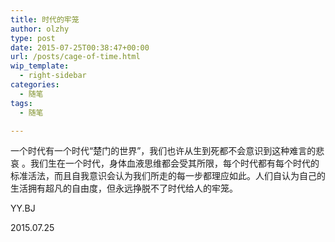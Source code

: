 ```yaml
---
title: 时代的牢笼
author: olzhy
type: post
date: 2015-07-25T00:38:47+00:00
url: /posts/cage-of-time.html
wip_template:
  - right-sidebar
categories:
  - 随笔
tags:
  - 随笔

---
```

一个时代有一个时代“楚门的世界”，我们也许从生到死都不会意识到这种难言的悲哀 。我们生在一个时代，身体血液思维都会受其所限，每个时代都有每个时代的标准活法，而且自我意识会认为我们所走的每一步都理应如此。人们自认为自己的生活拥有超凡的自由度，但永远挣脱不了时代给人的牢笼。

YY.BJ
  
2015.07.25